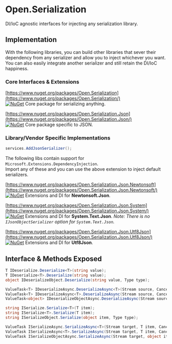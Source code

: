 # Open.Serialization

DI/IoC agnostic interfaces for injecting any serialization library.

## Implementation

With the following libraries, you can build other libraries that sever their dependency from any serializer and allow you to inject whichever you want.  You can also easily integrate another serializer and still retain the DI/IoC happiness.

### Core Interfaces & Extensions

[https://www.nuget.org/packages/Open.Serialization](https://www.nuget.org/packages/Open.Serialization/)  
[![NuGet](https://img.shields.io/nuget/v/Open.Serialization.svg)](https://www.nuget.org/packages/Open.Serialization/) Core package for serializing anything.

[https://www.nuget.org/packages/Open.Serialization.Json](https://www.nuget.org/packages/Open.Serialization.Json/)  
[![NuGet](https://img.shields.io/nuget/v/Open.Serialization.Json.svg)](https://www.nuget.org/packages/Open.Serialization.Json/) Core package specific to JSON.

### Library/Vendor Specific Implementations

```cs
services.AddJsonSerializer();
```

The following libs contain support for `Microsoft.Extensions.DependencyInjection`.  
Import any of these and you can use the above extension to inject default serializers.

[https://www.nuget.org/packages/Open.Serialization.Json.Newtonsoft](https://www.nuget.org/packages/Open.Serialization.Json.Newtonsoft/)  
[![NuGet](https://img.shields.io/nuget/v/Open.Serialization.Json.Newtonsoft.svg)](https://www.nuget.org/packages/Open.Serialization.Json.Newtonsoft/) Extensions and DI for **Newtonsoft.Json**.

[https://www.nuget.org/packages/Open.Serialization.Json.System](https://www.nuget.org/packages/Open.Serialization.Json.System/)  
[![NuGet](https://img.shields.io/nuget/v/Open.Serialization.Json.System.svg)](https://www.nuget.org/packages/Open.Serialization.Json.System/) Extensions and DI for **System.Text.Json**.  *Note: There is no `IJsonObjectSerializer` option for `System.Text.Json`.*

[https://www.nuget.org/packages/Open.Serialization.Json.Utf8Json](https://www.nuget.org/packages/Open.Serialization.Json.Utf8Json/)  
[![NuGet](https://img.shields.io/nuget/v/Open.Serialization.Json.Utf8Json.svg)](https://www.nuget.org/packages/Open.Serialization.Json.Utf8Json/) Extensions and DI for **Utf8Json**.

## Interface & Methods Exposed

```cs
T IDeserialize.Deserialize<T>(string value);
T IDeserialize<T>.Deserialize(string value);
object IDeserializeObject.Deserialize(string value, Type type);

ValueTask<T> IDeserializeAsync.DeserializeAsync<T>(Stream source, CancellationToken cancellationToken = default);
ValueTask<T> IDeserializeAsync<T>.DeserializeAsync(Stream source, CancellationToken cancellationToken = default);
ValueTask<object> IDeserializeObjectAsync.DeserializeAsync(Stream source, Type type, CancellationToken cancellationToken = default);

string ISerialize.Serialize<T>(T item);
string ISerialize<T>.Serialize(T item);
string ISerializeObject.Serialize(object item, Type type);

ValueTask ISerializeAsync.SerializeAsync<T>(Stream target, T item, CancellationToken cancellationToken = default);
ValueTask ISerializeAsync<T>.SerializeAsync(Stream target, T item, CancellationToken cancellationToken = default);
ValueTask ISerializeObjectAsync.SerializeAsync(Stream target, object item, Type type, CancellationToken cancellationToken = default);
```
